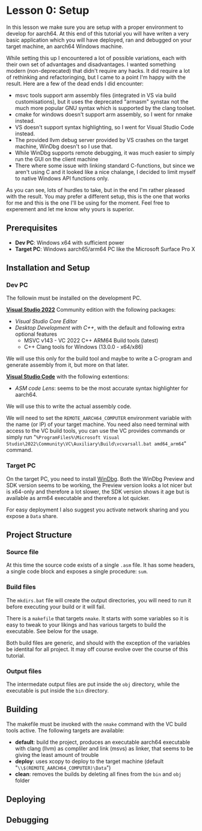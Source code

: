 # Lesson 0: Setup

In this lesson we make sure you are setup with a proper environment to develop for aarch64.  At this end of this
tutorial you will have writen a very basic application which you will have deployed, ran and debugged on your target machine, an aarch64 Windows machine.

While setting this up I encountered a lot of possible variations, each with their own set of advantages and disadvantages.  I wanted something modern (non-deprecated) that didn't require any hacks.  It did require a lot of
rethinking and refactoringing, but I came to a point I'm happy with the result.  Here are a few of the dead ends I did encounter:

* msvc tools support arm assembly files (integrated in VS via build customisations), but it uses the deprecated "armasm" synstax not the much more popular GNU syntax which is supported by the clang toolset.
* cmake for windows doesn't support arm assembly, so I went for nmake instead.
* VS doesn't support syntax highlighting, so I went for Visual Studio Code instead.
* The provided llvm debug server provided by VS crashes on the target machine, WinDbg doesn't so I use that.
* While WinDbg supports remote debugging, it was much easier to simply run the GUI on the client  machine
* There where some issue with linking standard C-functions, but since we aren't using C and it looked like a nice chalange, I decided to limit myself to native Windows API functions only.

As you can see, lots of hurdles to take, but in the end I'm rather pleased with the result.  You may prefer a different setup, this is the one that works for me and this is the one I'll be using for the moment.  Feel free to experement and let me know why yours is superior.

## Prerequisites

* __Dev PC__: Windows x64 with sufficient power
* __Target PC__: Windows aarch65/arm64 PC like the Microsoft Surface Pro X

## Installation and Setup

### Dev PC
The followin must be installed on the development PC.

__[Visual Studio 2022](https://visualstudio.microsoft.com/)__ Community edition with the following packages:

* _Visual Studio Core Editor_
* _Desktop Development with C++_, with the default and following extra optional features
  * MSVC v143 - VC 2022 C++ ARM64 Build tools (latest)
  * C++ Clang tools for Windows (13.0.0 - x64/x86)

We will use this only for the build tool and maybe to write a C-program and generate assembly from it, but more on
that later.

__[Visual Studio Code](https://code.visualstudio.com/)__ with the following extentions:

* _ASM code Lens_: seems to be the most accurate syntax highlighter for aarch64.

We will use this to write the actual assembly code.

We will need to set the `REMOTE_AARCH64_COMPUTER` environment variable with the name (or IP) of your target machine.
You need also need terminal with access to the VC build tools, you can use the VC provides commands or simply run "`%ProgramFiles%\Microsoft Visual Studio\2022\Community\VC\Auxiliary\Build\vcvarsall.bat amd64_arm64`" command. 

### Target PC

On the target PC, you need to install [WinDbg](https://docs.microsoft.com/en-us/windows-hardware/drivers/debugger/debugger-download-tools).  Both the WinDbg Preview and SDK version seems to be working, the Preview version looks a lot nicer but is x64-only and therefore a lot slower, the SDK version shows it age but is available as arm64 executable and therefore a lot quicker.

For easy deployment I also suggest you activate network sharing and you expose a `Data` share.

## Project Structure

### Source file

At this time the source code exists of a single `.asm` file.  It has some headers, a single code block and exposes a single procedure: `sum`.

### Build files

The `mkdirs.bat` file will create the output directories, you will need to run it before executing your build or it will fail.

There is a `makefile` that targets `nmake`.  It starts with some variables so it is easy to tweak to your likings and has various targets to build the executable. See below for the usage.

Both build files are generic, and should with the exception of the variables be identital for all project.  It may off course evolve over the course of this tutorial.

### Output files

The intermedate output files are put inside the `obj` directory, while the executable is put inside the `bin` directory.

## Building

The makefile must be invoked with the `nmake` command with the VC build tools active.  The following targets are available:

* __default__: build the project, produces an executable aarch64 executable with clang (llvm) as compliler and link (msvs) as linker, that seems to be giving the least amount of trouble
* __deploy__: uses xcopy to deploy to the target machine (default "`\\$(REMOTE_AARCH64_COMPUTER)\Data`")
* __clean__: removes the builds by deleting all fines from the `bin` and `obj` folder


## Deploying


## Debugging


